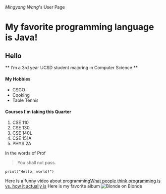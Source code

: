 *Mingyang Wang*'s User Page

# My favorite programming language is Java!
## Hello
** I'm a 3rd year UCSD student majoring in Computer Science **



#### My Hobbies
- CSGO
- Cooking
- Table Tennis

#### Courses I'm taking this Quarter
1. CSE 110
2. CSE 130
3. CSE 140L
4. CSE 151A
5. PHYS 2A

In the words of Prof
> You shall not pass.

```
print("Hello, world!")
```

Here is a funny video about programming[What people think programming is vs. how it actually is](https://youtu.be/HluANRwPyNo)
Here is my favorite album ![Blonde on Blonde](https://images-na.ssl-images-amazon.com/images/I/81oXh1sQasL._SL1500_.jpg)


